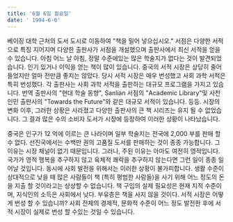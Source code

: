 ```yaml
---
title: '6월 6일 월요일'
date: ' 1994-6-6'
---
```

베이징 대학 근처의 도서 도시로 이동하여 "책을 밀어 넣으십시오." 서점은 다양한 서적으로 특징 지어지며 다양한 출판사가 서점을 개설했으며 출판사에서 최신 서적을 얻을 수 있습니다. 아침 어느 날 아침, 정말 수준에있는 많은 학술지가 없다는 것이 발견되었습니다. 인기 있거나 이익을 얻는 책이 많이 있습니다. 중국의 서적 시장은 상당히 줄어들었지만 얼마 전만큼 좋지는 않았다. 당시 서적 시장은 매우 번성했고 사회 과학 서적은 특히 번성했다. 각 출판사는 사회 과학 서적을 출판하는 대규모 프로그램을 가지고 있습니다. 번역 출판사의 "현대 학술 동향", Sanlian 서점의 "Academic Library"및 사천 인민 출판사의 "Towards the Future"와 같은 대규모 서적이 있습니다. 등등. 시장의 변화 이후, 그러한 상황은 사라졌고 다양한 출판사의 큰 책 시리즈는 유지 될 수 없었습니다. 그 결과 많은 수의 소비자 도서가 시장에 등장하여 이러한 상황이 나타났습니다.

중국은 인구가 12 억에 이르는 큰 나라이며 일부 학술지는 전국에 2,000 부를 판매 할 수 없다. 선진국에서는 수백만 권의 고품질 도서를 판매하는 것이 종종 가능합니다. 그 이유는 시장 채널이 없기 때문입니다. 그러나, 주된 이유는 아마도 여전히 영적입니다. 국가가 영적 행복을 추구하지 않고 육체적 쾌락을 추구하지 않는다면 그런 일이 종종 일어날 것입니다. 동시에 사회 발전을 위해서는 이러한 상황이 불가피합니다. 생활 수준이 상대적으로 낮을 때 많은 사람들이 책 (특히 평범한 사람들)을 사기 위해 어느 정도의 돈을 지출 할 것이라고는 상상할 수 없습니다. 책 구입의 실제 필요성은 현재 지적 수준이며, 지식인의 소득은 사회에서 낮다. 부유층은 책을 사지 않을 것이다. 서적 시장은 어떻게 번성 할 수 있습니까? 사회 전체의 경제적, 문화적 수준이 어느 정도 발전한 후에 서적 시장이 실제로 번성 할 수있는 것일 수 있습니다.

